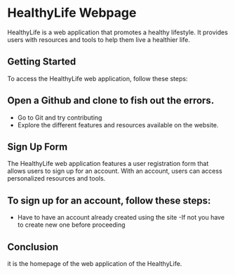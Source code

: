 # HealthyLife Webpage
HealthyLife is a web application that promotes a healthy lifestyle. It provides users with resources and tools to help them live a healthier life.

## Getting Started
To access the HealthyLife web application, follow these steps:

## Open a Github and clone to fish out the errors.
- Go to Git and try contributing 
- Explore the different features and resources available on the website.

## Sign Up Form
The HealthyLife web application features a user registration form that allows users to sign up for an account. With an account, users can access personalized resources and tools.

## To sign up for an account, follow these steps:
- Have to have an account already created using the site 
-If not you have to create new one before proceeding

## Conclusion 
it is the homepage of the web application of the HealthyLife.
